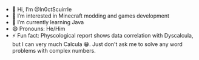 - 👋 Hi, I’m @In0ctScuirrle
- 👀 I’m interested in Minecraft modding and games development
- 🌱 I’m currently learning Java
- 😄 Pronouns: He/Him
- ⚡ Fun fact: Physcological report shows data correlation with Dyscalcula, but I can very much Calcula 😁. Just don't ask me to solve any word problems with complex numbers.

<!---
In0ctScuirrle/In0ctScuirrle is a ✨ special ✨ repository because its `README.md` (this file) appears on your GitHub profile.
You can click the Preview link to take a look at your changes.
--->
